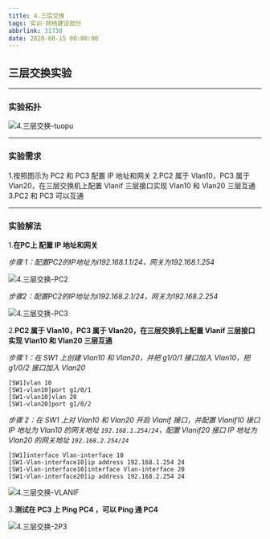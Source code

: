 ```yaml
---
title: 4.三层交换
tags: 实训-网络建设部分
abbrlink: 31730
date: 2020-08-15 00:00:00
---
```


## 三层交换实验
---
### 实验拓扑

![4.三层交换-tuopu](https://frankcao3-picgo.oss-cn-shenzhen.aliyuncs.com/img/4.%E4%B8%89%E5%B1%82%E4%BA%A4%E6%8D%A2-tuopu.PNG)

---

### 实验需求

1.按照图示为 PC2 和 PC3 配置 IP 地址和网关
2.PC2 属于 Vlan10，PC3 属于 Vlan20，在三层交换机上配置 Vlanif 三层接口实现 Vlan10 和 Vlan20 三层互通
3.PC2 和 PC3 可以互通

---

### 实验解法

1.**在PC上 配置 IP 地址和网关**

*步骤 1：配置PC2的IP地址为i192.168.1.1/24，网关为192.168.1.254*

![4.三层交换-PC2](https://frankcao3-picgo.oss-cn-shenzhen.aliyuncs.com/img/4.%E4%B8%89%E5%B1%82%E4%BA%A4%E6%8D%A2-PC2.PNG)

*步骤2：配置PC2的IP地址为i192.168.2.1/24，网关为192.168.2.254*

![4.三层交换-PC3](https://frankcao3-picgo.oss-cn-shenzhen.aliyuncs.com/img/4.%E4%B8%89%E5%B1%82%E4%BA%A4%E6%8D%A2-PC3.PNG)

2.**PC2 属于 Vlan10，PC3 属于 Vlan20，在三层交换机上配置 Vlanif 三层接口实现 Vlan10 和 Vlan20 三层互通**

*步骤 1：在 SW1 上创建 Vlan10 和 Vlan20，并把 g1/0/1 接口加入 Vlan10，把 g1/0/2 接口加入 Vlan20*
```
[SW1]vlan 10
[SW1-vlan10]port g1/0/1
[SW1-vlan10]vlan 20
[SW1-vlan20]port g1/0/2
```

*步骤 2：在 SW1 上对 Vlan10 和 Vlan20 开启 Vlanif 接口，并配置 Vlanif10 接口 IP 地址为 Vlan10 的网关地址 `192.168.1.254/24`，配置 Vlanif20 接口 IP 地址为 Vlan20 的网关地址 `192.168.2.254/24`*
```
[SW1]interface Vlan-interface 10
[SW1-Vlan-interface10]ip address 192.168.1.254 24
[SW1-Vlan-interface10]interface Vlan-interface 20
[SW1-Vlan-interface20]ip address 192.168.2.254 24
```
![4.三层交换-VLANIF](4.%E4%B8%89%E5%B1%82%E4%BA%A4%E6%8D%A2/4.%E4%B8%89%E5%B1%82%E4%BA%A4%E6%8D%A2-VLANIF.PNG)

3.**测试在 PC3 上 Ping PC4 ，可以 Ping 通 PC4**

![4.三层交换-2P3](https://frankcao3-picgo.oss-cn-shenzhen.aliyuncs.com/img/4.%E4%B8%89%E5%B1%82%E4%BA%A4%E6%8D%A2-2P3.PNG)
